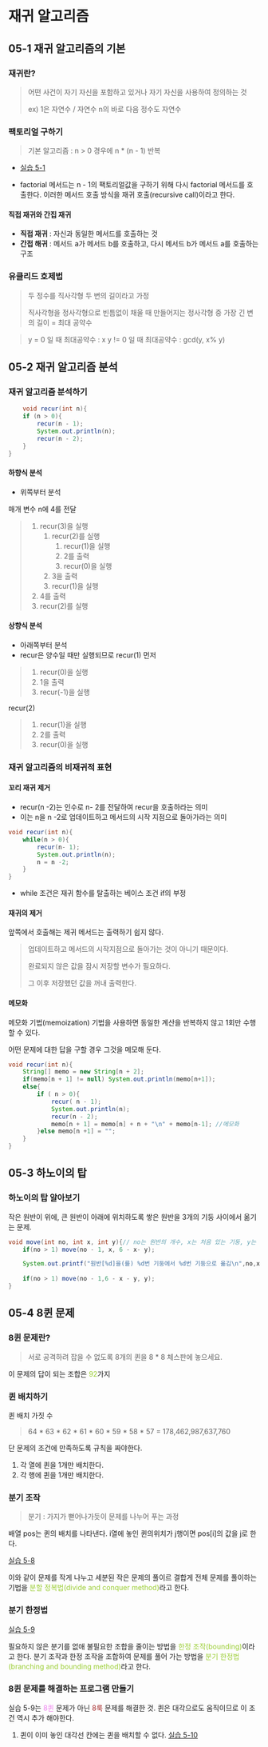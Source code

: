 # 재귀 알고리즘

## 05-1 재귀 알고리즘의 기본

### 재귀란?
> 어떤 사건이 자기 자신을 포함하고 있거나 자기 자신을 사용하여 정의하는 것
> 
> ex) 1은 자연수 / 자연수 n의 바로 다음 정수도 자연수

### 팩토리얼 구하기

> 기본 알고리즘 : n > 0 경우에 n * (n - 1) 반복

- [실습 5-1](../src/ch05/Factorial.java)

- factorial 메서드는 n - 1의 팩토리얼값을 구하기 위해 다시 factorial 메서드를 호출한다. 이러한 메서드 호출 방식을 재귀 호출(recursive call)이라고 한다.

#### 직접 재귀와 간집 재귀

- **직접 재귀** : 자신과 동일한 메서드를 호출하는 것
- **간접 해귀** : 메서드 a가 메서드 b를 호출하고, 다시 메서드 b가 메서드 a를 호출하는 구조

### 유클리드 호제법
> 두 정수를 직사각형 두 변의 길이라고 가정
>
> 직사각형을 정사각형으로 빈틈없이 채울 때 만들어지는 정사각형 중 가장 긴 변의 길이 = 최대 공약수

> y = 0 일 때 최대공약수 : x
> y != 0 일 때 최대공약수 : gcd(y, x% y)

## 05-2 재귀 알고리즘 분석

### 재귀 알고리즘 분석하기
```java
    void recur(int n){
    if (n > 0){
        recur(n - 1);
        System.out.println(n);
        recur(n - 2);
    }
}
```

#### 하향식 분석
- 위쪽부터 분석

매개 변수 n에 4를 전달
> 1. recur(3)을 실행
>    1. recur(2)를 실행
>       1. recur(1)을 실행
>       2. 2를 출력
>       3. recur(0)을 실행
>    2. 3을 출력
>    3. recur(1)을 실행
> 2. 4를 출력
> 3. recur(2)를 실행

#### 상향식 분석
- 아래쪽부터 분석
- recur은 양수일 때만 실행되므로 recur(1) 먼저
> 1. recur(0)을 실행
> 2. 1을 출력
> 3. recur(-1)을 실행

recur(2)
> 1. recur(1)을 실행
> 2. 2를 출력
> 3. recur(0)을 실행

### 재귀 알고리즘의 비재귀적 표현

#### 꼬리 재귀 제거
- recur(n -2)는 인수로 n- 2를 전달하여 recur을 호출하라는 의미
- 이는 n을 n -2로 업데이트하고 메서드의 시작 지점으로 돌아가라는 의미
```java
void recur(int n){
    while(n > 0){
        recur(n- 1);
        System.out.println(n);
        n = n -2;
    }
}
```
- while 조건은 재귀 함수를 탈출하는 베이스 조건 if의 부정
#### 재귀의 제거

앞쪽에서 호출해는 제귀 메서드는 출력하기 쉽지 않다.

> 업데이트하고 메서드의 시작지점으로 돌아가는 것이 아니기 때문이다.
> 
> 완료되지 않은 값을 잠시 저장할 변수가 필요하다.
> 
> 그 이후 저장했던 값을 꺼내 출력한다.

#### 메모화

메모화 기법(memoization) 기법을 사용하면 동일한 계산을 반복하지 않고 1회만 수행할 수 있다.

어떤 문제에 대한 답을 구할 경우 그것을 메모해 둔다.
```java
void recur(int n){
    String[] memo = new String[n + 2];    
    if(memo[n + 1] != null) System.out.println(memo[n+1]);
    else{
        if ( n > 0){
            recur( n - 1);
            System.out.println(n);
            recur(n - 2);
            memo[n + 1] = memo[n] + n + "\n" + memo[n-1]; //메모화
        }else memo[n +1] = "";
    }
}
```

## 05-3 하노이의 탑

### 하노이의 탑 알아보기

작은 원반이 위에, 큰 원반이 아래에 위치하도록 쌓은 원반을 3개의 기둥 사이에서 옮기는 문제.
```java
void move(int no, int x, int y){// no는 원반의 개수, x는 처음 있는 기둥, y는 옮겨야할 기둥
    if(no > 1) move(no - 1, x, 6 - x- y);

    System.out.printf("원반[%d]을(를) %d번 기둥에서 %d번 기둥으로 옮김\n",no,x,y);
    
    if(no > 1) move(no - 1,6 - x - y, y);
}
```

## 05-4 8퀸 문제

### 8퀸 문제란?
> 서로 공격하려 잡을 수 없도록 8개의 퀸을 8 * 8 체스판에 놓으세요.

이 문제의 답이 되는 조합은 <span style="color:yellowgreen">92</span>가지

### 퀸 배치하기

퀸 배치 가짓 수
> 64 * 63 * 62 * 61 * 60 * 59 * 58 * 57 = 178,462,987,637,760

단 문제의 조건에 만족하도록 규칙을 짜야한다.

1. 각 열에 퀸을 1개만 배치한다.
2. 각 행에 퀸을 1개만 배치한다.

### 분기 조작

> 분기 : 가지가 뻗어나가듯이 문제를 나누어 푸는 과정

배열 pos는 퀸의 배치를 나타낸다. i열에 놓인 퀸의위치가 j행이면 pos[i]의 값을 j로 한다.

[실습 5-8](../src/ch05/QueenB.java)

이와 같이 문제를 작게 나누고 세분된 작은 문제의 풀이르 결합게 전체 문제를 풀이하는 기법을 <span style="color:yellowgreen">분할 정복법(divide and conquer method)</span>라고 한다.

### 분기 한정법

[실습 5-9](../src/ch05/QueenBB.java)

필요하지 않은 분기를 없애 불필요한 조합을 줄이는 방법을 <span style="color:yellowgreen">한정 조작(bounding)</span>이라고 한다.
분기 조작과 한정 조작을 조합하여 문제를 풀어 가는 방법을 <span style="color:yellowgreen">분기 한정법(branching and bounding method)</span>라고 한다.

### 8퀸 문제를 해결하는 프로그램 만들기

실습 5-9는 <span style="color:violet">8퀸</span> 문제가 아닌 <span style="color:brown">8룩</span> 문제를 해결한 것.
퀸은 대각으로도 움직이므로 이 조건 역시 추가 해야한다.

1. 퀸이 이미 놓인 대각선 칸에는 퀸을 배치할 수 없다.
[실습 5-10](../src/ch05/EightQueen.java)

